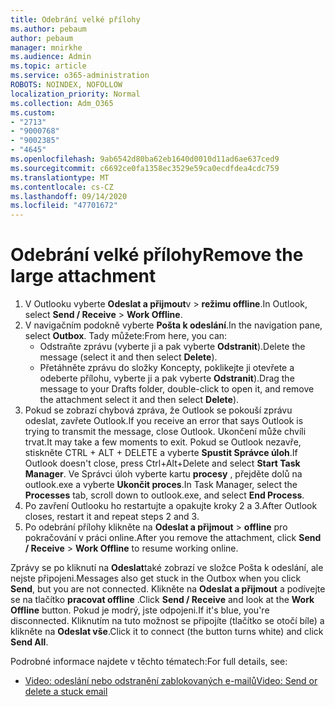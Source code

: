 ```yaml
---
title: Odebrání velké přílohy
ms.author: pebaum
author: pebaum
manager: mnirkhe
ms.audience: Admin
ms.topic: article
ms.service: o365-administration
ROBOTS: NOINDEX, NOFOLLOW
localization_priority: Normal
ms.collection: Adm_O365
ms.custom:
- "2713"
- "9000768"
- "9002385"
- "4645"
ms.openlocfilehash: 9ab6542d80ba62eb1640d0010d11ad6ae637ced9
ms.sourcegitcommit: c6692ce0fa1358ec3529e59ca0ecdfdea4cdc759
ms.translationtype: MT
ms.contentlocale: cs-CZ
ms.lasthandoff: 09/14/2020
ms.locfileid: "47701672"
---
```

# <a name="remove-the-large-attachment"></a><span data-ttu-id="2a9a7-102">Odebrání velké přílohy</span><span class="sxs-lookup"><span data-stu-id="2a9a7-102">Remove the large attachment</span></span>

1. <span data-ttu-id="2a9a7-103">V Outlooku vyberte **Odeslat a přijmout**v  >  **režimu offline**.</span><span class="sxs-lookup"><span data-stu-id="2a9a7-103">In Outlook, select **Send / Receive** > **Work Offline**.</span></span> 
2. <span data-ttu-id="2a9a7-104">V navigačním podokně vyberte **Pošta k odeslání**.</span><span class="sxs-lookup"><span data-stu-id="2a9a7-104">In the navigation pane, select **Outbox**.</span></span> <span data-ttu-id="2a9a7-105">Tady můžete:</span><span class="sxs-lookup"><span data-stu-id="2a9a7-105">From here, you can:</span></span> 
    - <span data-ttu-id="2a9a7-106">Odstraňte zprávu (vyberte ji a pak vyberte **Odstranit**).</span><span class="sxs-lookup"><span data-stu-id="2a9a7-106">Delete the message (select it and then select **Delete**).</span></span>
    - <span data-ttu-id="2a9a7-107">Přetáhněte zprávu do složky Koncepty, poklikejte ji otevřete a odeberte přílohu, vyberte ji a pak vyberte **Odstranit**).</span><span class="sxs-lookup"><span data-stu-id="2a9a7-107">Drag the message to your Drafts folder, double-click to open it, and remove the attachment select it and then select **Delete**).</span></span>
3. <span data-ttu-id="2a9a7-108">Pokud se zobrazí chybová zpráva, že Outlook se pokouší zprávu odeslat, zavřete Outlook.</span><span class="sxs-lookup"><span data-stu-id="2a9a7-108">If you receive an error that says Outlook is trying to transmit the message, close Outlook.</span></span> <span data-ttu-id="2a9a7-109">Ukončení může chvíli trvat.</span><span class="sxs-lookup"><span data-stu-id="2a9a7-109">It may take a few moments to exit.</span></span> <span data-ttu-id="2a9a7-110">Pokud se Outlook nezavře, stiskněte CTRL + ALT + DELETE a vyberte **Spustit Správce úloh**.</span><span class="sxs-lookup"><span data-stu-id="2a9a7-110">If Outlook doesn't close, press Ctrl+Alt+Delete and select **Start Task Manager**.</span></span> <span data-ttu-id="2a9a7-111">Ve Správci úloh vyberte kartu **procesy** , přejděte dolů na outlook.exe a vyberte **Ukončit proces**.</span><span class="sxs-lookup"><span data-stu-id="2a9a7-111">In Task Manager, select the **Processes** tab, scroll down to outlook.exe, and select **End Process**.</span></span>
4. <span data-ttu-id="2a9a7-112">Po zavření Outlooku ho restartujte a opakujte kroky 2 a 3.</span><span class="sxs-lookup"><span data-stu-id="2a9a7-112">After Outlook closes, restart it and repeat steps 2 and 3.</span></span> 
5. <span data-ttu-id="2a9a7-113">Po odebrání přílohy klikněte na **Odeslat a přijmout**  >  **offline** pro pokračování v práci online.</span><span class="sxs-lookup"><span data-stu-id="2a9a7-113">After you remove the attachment, click **Send / Receive** > **Work Offline** to resume working online.</span></span> 

<span data-ttu-id="2a9a7-114">Zprávy se po kliknutí na **Odeslat**také zobrazí ve složce Pošta k odeslání, ale nejste připojeni.</span><span class="sxs-lookup"><span data-stu-id="2a9a7-114">Messages also get stuck in the Outbox when you click **Send**, but you are not connected.</span></span> <span data-ttu-id="2a9a7-115">Klikněte na **Odeslat a přijmout** a podívejte se na tlačítko **pracovat offline** .</span><span class="sxs-lookup"><span data-stu-id="2a9a7-115">Click **Send / Receive** and look at the **Work Offline** button.</span></span> <span data-ttu-id="2a9a7-116">Pokud je modrý, jste odpojeni.</span><span class="sxs-lookup"><span data-stu-id="2a9a7-116">If it's blue, you're disconnected.</span></span> <span data-ttu-id="2a9a7-117">Kliknutím na tuto možnost se připojíte (tlačítko se otočí bíle) a klikněte na **Odeslat vše**.</span><span class="sxs-lookup"><span data-stu-id="2a9a7-117">Click it to connect (the button turns white) and click **Send All**.</span></span>
 
 <span data-ttu-id="2a9a7-118">Podrobné informace najdete v těchto tématech:</span><span class="sxs-lookup"><span data-stu-id="2a9a7-118">For full details, see:</span></span>
- [<span data-ttu-id="2a9a7-119">Video: odeslání nebo odstranění zablokovaných e-mailů</span><span class="sxs-lookup"><span data-stu-id="2a9a7-119">Video: Send or delete a stuck email</span></span>](https://support.office.com/article/Video-Send-or-delete-an-email-stuck-in-your-outbox-26d5d34a-4e5f-444a-a9e8-44db04a94dec) 
